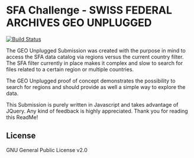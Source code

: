 # SFA Challenge - SWISS FEDERAL ARCHIVES GEO UNPLUGGED

[![Build Status](https://www.sixxt.com/bar/passing.svg?branch=master)](https://sixxt.com/bar/passing)

The GEO Unplugged Submission was created with the purpose in mind to access the SFA data catalog via regions versus the current country filter. The SFA filter currently in place makes it complex and slow to search for files related to a certain region or multiple countries.

The GEO Unplugged proof of concept demonstrates the possibility to search for regions and should provide as well a simple way to explore the data.

This Submission is purely written in Javascript and takes advantage of JQuery. Any kind of feedback is highly appreciated. Thank you for reading this ReadMe!

License
----

GNU General Public License v2.0




